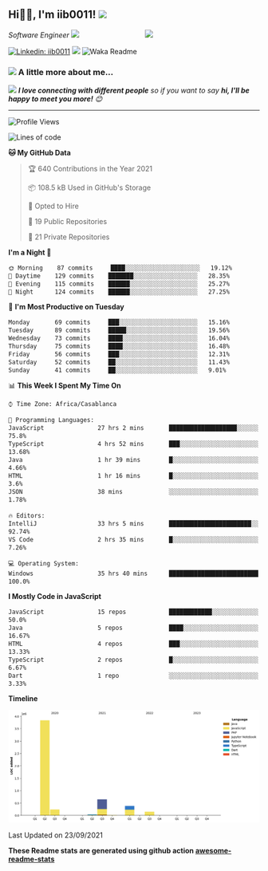 <h2>Hi🙏🏻, I'm iib0011! <img src="https://media.giphy.com/media/12oufCB0MyZ1Go/giphy.gif" width="50"></h2>
<img align='right' src="https://media.giphy.com/media/XH5DBrjjjWUIBCQ13b/giphy.gif" width="230">
<p><em>Software Engineer <img src="https://media.giphy.com/media/WUlplcMpOCEmTGBtBW/giphy.gif" width="30"> 
</em></p>


[![Linkedin: iib0011](https://img.shields.io/badge/-iib0011-blue?style=flat-square&logo=Linkedin&logoColor=white&link=https://www.linkedin.com/in/iib0011/)](https://www.linkedin.com/in/iib0011/)
![](https://visitor-badge.glitch.me/badge?page_id=iib0011)
![Waka Readme](https://github.com/iib0011/iib0011/workflows/Waka%20Readme/badge.svg)


### <img src="https://media.giphy.com/media/VgCDAzcKvsR6OM0uWg/giphy.gif" width="50"> A little more about me...  


<img src="https://media.giphy.com/media/LnQjpWaON8nhr21vNW/giphy.gif" width="60"> <em><b>I love connecting with different people</b> so if you want to say <b>hi, I'll be happy to meet you more!</b> 😊</em>

---
<!--START_SECTION:waka-->
![Profile Views](http://img.shields.io/badge/Profile%20Views-4-blue)

![Lines of code](https://img.shields.io/badge/From%20Hello%20World%20I%27ve%20Written-2.4%20million%20lines%20of%20code-blue)

**🐱 My GitHub Data** 

> 🏆 640 Contributions in the Year 2021
 > 
> 📦 108.5 kB Used in GitHub's Storage 
 > 
> 💼 Opted to Hire
 > 
> 📜 19 Public Repositories 
 > 
> 🔑 21 Private Repositories  
 > 
**I'm a Night 🦉** 

```text
🌞 Morning    87 commits     ████░░░░░░░░░░░░░░░░░░░░░   19.12% 
🌆 Daytime    129 commits    ███████░░░░░░░░░░░░░░░░░░   28.35% 
🌃 Evening    115 commits    ██████░░░░░░░░░░░░░░░░░░░   25.27% 
🌙 Night      124 commits    ██████░░░░░░░░░░░░░░░░░░░   27.25%

```
📅 **I'm Most Productive on Tuesday** 

```text
Monday       69 commits     ███░░░░░░░░░░░░░░░░░░░░░░   15.16% 
Tuesday      89 commits     █████░░░░░░░░░░░░░░░░░░░░   19.56% 
Wednesday    73 commits     ████░░░░░░░░░░░░░░░░░░░░░   16.04% 
Thursday     75 commits     ████░░░░░░░░░░░░░░░░░░░░░   16.48% 
Friday       56 commits     ███░░░░░░░░░░░░░░░░░░░░░░   12.31% 
Saturday     52 commits     ██░░░░░░░░░░░░░░░░░░░░░░░   11.43% 
Sunday       41 commits     ██░░░░░░░░░░░░░░░░░░░░░░░   9.01%

```


📊 **This Week I Spent My Time On** 

```text
⌚︎ Time Zone: Africa/Casablanca

💬 Programming Languages: 
JavaScript               27 hrs 2 mins       ███████████████████░░░░░░   75.8% 
TypeScript               4 hrs 52 mins       ███░░░░░░░░░░░░░░░░░░░░░░   13.68% 
Java                     1 hr 39 mins        █░░░░░░░░░░░░░░░░░░░░░░░░   4.66% 
HTML                     1 hr 16 mins        █░░░░░░░░░░░░░░░░░░░░░░░░   3.6% 
JSON                     38 mins             ░░░░░░░░░░░░░░░░░░░░░░░░░   1.78%

🔥 Editors: 
IntelliJ                 33 hrs 5 mins       ███████████████████████░░   92.74% 
VS Code                  2 hrs 35 mins       █░░░░░░░░░░░░░░░░░░░░░░░░   7.26%

💻 Operating System: 
Windows                  35 hrs 40 mins      █████████████████████████   100.0%

```

**I Mostly Code in JavaScript** 

```text
JavaScript               15 repos            ████████████░░░░░░░░░░░░░   50.0% 
Java                     5 repos             ████░░░░░░░░░░░░░░░░░░░░░   16.67% 
HTML                     4 repos             ███░░░░░░░░░░░░░░░░░░░░░░   13.33% 
TypeScript               2 repos             █░░░░░░░░░░░░░░░░░░░░░░░░   6.67% 
Dart                     1 repo              ░░░░░░░░░░░░░░░░░░░░░░░░░   3.33%

```


**Timeline**

![Chart not found](https://raw.githubusercontent.com/iib0011/iib0011/master/charts/bar_graph.png) 


 Last Updated on 23/09/2021
<!--END_SECTION:waka-->

**These Readme stats are generated using github action [awesome-readme-stats](https://github.com/iib0011/waka-readme-stats)**
